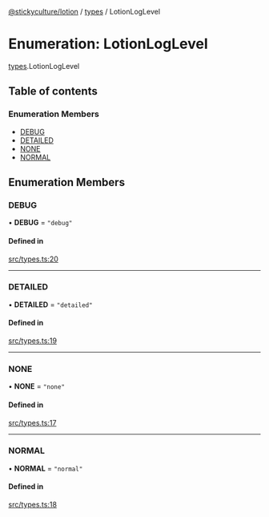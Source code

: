 [@stickyculture/lotion](../README.md) / [types](../modules/types.md) / LotionLogLevel

# Enumeration: LotionLogLevel

[types](../modules/types.md).LotionLogLevel

## Table of contents

### Enumeration Members

- [DEBUG](types.LotionLogLevel.md#debug)
- [DETAILED](types.LotionLogLevel.md#detailed)
- [NONE](types.LotionLogLevel.md#none)
- [NORMAL](types.LotionLogLevel.md#normal)

## Enumeration Members

### DEBUG

• **DEBUG** = ``"debug"``

#### Defined in

[src/types.ts:20](https://github.com/sticky/sticky-utils-lotion/blob/88143ca/src/types.ts#L20)

___

### DETAILED

• **DETAILED** = ``"detailed"``

#### Defined in

[src/types.ts:19](https://github.com/sticky/sticky-utils-lotion/blob/88143ca/src/types.ts#L19)

___

### NONE

• **NONE** = ``"none"``

#### Defined in

[src/types.ts:17](https://github.com/sticky/sticky-utils-lotion/blob/88143ca/src/types.ts#L17)

___

### NORMAL

• **NORMAL** = ``"normal"``

#### Defined in

[src/types.ts:18](https://github.com/sticky/sticky-utils-lotion/blob/88143ca/src/types.ts#L18)
